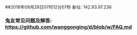 ##2018年09月28日07时12分07秒 新址: 142.93.97.236
### 兔友常见问题及解答: https://github.com/wanggonging/d/blob/w/FAQ.md
